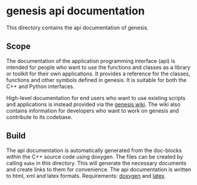 genesis api documentation
=========================

This directory contains the api documentation of genesis.

Scope
-----

The documentation of the application programming interface (api) is intended for people who want to
use the functions and classes as a library or toolkit for their own applications.
It provides a reference for the classes, functions and other symbols defined in genesis.
It is suitable for both the C++ and Python interfaces.

High-level documentation for end users who want to use existing scripts and applications is instead
provided via the [genesis wiki](https://github.com/lczech/genesis/wiki).
The wiki also contains information for developers who want to work on genesis and contribute to its
codebase.

Build
-----

The api documentation is automatically generated from the doc-blocks within the C++ source code
using doxygen. The files can be created by calling `make` in this directory. This will
generate the necessary documents and create links to them for convenience.
The api documentation is written to html, xml and latex formats.
Requirements:
[doxygen](http://www.doxygen.org/) and [latex](http://www.latex-project.org).
